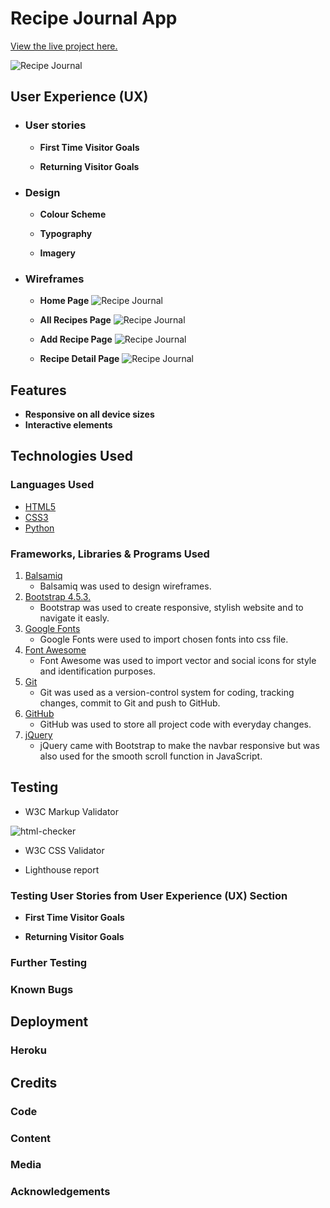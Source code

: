 # **Recipe Journal App**
[View the live project here.]()

![Recipe Journal]()
## **User Experience (UX)**
* ### **User stories**
    * **First Time Visitor Goals**

    * **Returning Visitor Goals**
       
* ### **Design**
    * **Colour Scheme**
        
    * **Typography**
        
    * **Imagery**
        
* ### **Wireframes**
    * **Home Page** 
    ![Recipe Journal](images/home-no-user.png)

    * **All Recipes Page** 
    ![Recipe Journal](images/all-recipes-user.png)

    * **Add Recipe Page** 
    ![Recipe Journal](images/add-recipe-page.png)

    * **Recipe Detail Page** 
    ![Recipe Journal](images/recipe-detail-page.png)
## **Features**
* **Responsive on all device sizes**
* **Interactive elements**
## **Technologies Used**
### **Languages Used**
* [HTML5](https://en.wikipedia.org/wiki/HTML5)
* [CSS3](https://en.wikipedia.org/wiki/CSS)
* [Python](https://wiki.python.org/moin/)
### **Frameworks, Libraries & Programs Used**
1. [Balsamiq](https://balsamiq.com/)
    - Balsamiq was used to design wireframes.
2. [Bootstrap 4.5.3.](https://getbootstrap.com/)
    - Bootstrap was used to create responsive, stylish website and to navigate it easly.
3. [Google Fonts](https://fonts.google.com/)
    - Google Fonts were used to import chosen fonts into css file.
4. [Font Awesome](https://fontawesome.com/)
    - Font Awesome was used to import vector and social icons for style and identification purposes.
5. [Git](https://git-scm.com/)
    - Git was used as a version-control system for coding, tracking changes, commit to Git and push to GitHub.
6. [GitHub](https://github.com/)
    - GitHub was used to store all project code with everyday changes.
7. [jQuery](https://jquery.com/)
    - jQuery came with Bootstrap to make the navbar responsive but was also used for the smooth scroll function in JavaScript.
## **Testing**
- W3C Markup Validator

![html-checker]()
- W3C CSS Validator

- Lighthouse report


### **Testing User Stories from User Experience (UX) Section**
* **First Time Visitor Goals**
    
* **Returning Visitor Goals**

### **Further Testing**
### **Known Bugs**
## **Deployment**
### **Heroku**

## **Credits**
### **Code**

### **Content**

### **Media**

### **Acknowledgements**

